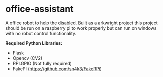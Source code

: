 # office-assistant
A office robot to help the disabled. Built as a arkwright project this project should be run on a raspberry pi to work properly but can run on windows with no robot control functionality.

**Required Python Libraries:**

- Flask
- Opencv (CV2)
- RPI.GPIO (Not fully required)
- FakePI (https://github.com/sn4k3/FakeRPi)
